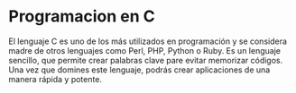 <h1> Programacion en C </h1>

<p>El lenguaje C es uno de los más utilizados en programación y se considera madre de otros lenguajes como Perl, PHP, Python o Ruby. Es un lenguaje sencillo, que permite crear palabras clave pare evitar memorizar códigos. Una vez que domines este lenguaje, podrás crear aplicaciones de una manera rápida y potente.</p>


